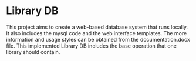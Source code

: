 # Library DB

This project aims to create a web-based database system that runs locally. It also includes the mysql code and the web interface templates. The more information and usage styles can be obtained from the documentation.docx file. This implemented Library DB includes the base operation that one library should contain.
